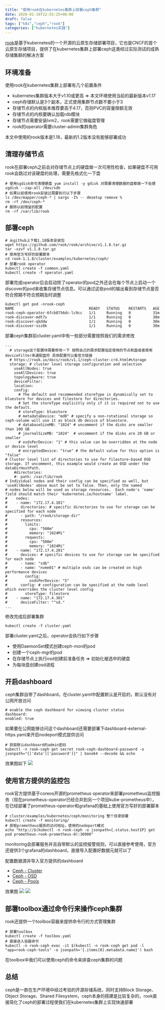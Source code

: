 ```yaml
---
title: "使用rook在kubernetes集群上部署ceph集群"
date: 2020-01-16T22:55:25+08:00
draft: false
tags: ["k8s","ceph","rook"]
categories: ["kubernetes实践"]
---
```

[rook](https://github.com/rook/rook)是基于kubernetes的一个开源的云原生存储部署项目，它也是CNCF的首个云原生存储项目，提供了在kubernetes集群上部署ceph这类经过实际测试的成熟存储集群的解决方案

## 环境准备

使用rook在kubernetes集群上部署有几个前置条件
- kubernetes集群版本大于v1.10或更高 => 本文环境使用当前的最新版本v1.17
- ceph存储默认是3个副本，正式使用集群节点数不要小于3
- 存储节点的内核版本推荐要高于4.17，否则PVC的容量限额无效
- 存储节点的内核要确认加载rdb模块
- 存储节点需要安装lvm2，rook需要它做磁盘管理
- rook的operator需要cluster-admin集群角色

本文中使用的rook版本是1.18，最新的1.2版本没有能够部署成功

## 清理存储节点

rook在部署ceph之前会对存储节点上的硬盘做一次可用性检查，如果硬盘不可用rook会跳过对该硬盘的处理，需要先格式化一下盘
```code
# 使用sgdisk命令清理硬盘 yum install -y gdisk 对需要清理数据的盘都做一下处理
sgdisk --zap-all /dev/sdb
# 如果以前使用rook安装过需要执行以下步骤
ls /dev/mapper/ceph-* | xargs -I% -- dmsetup remove %
rm -rf /dev/ceph-*
# 删除以前残留的配置
rm -rf /var/lib/rook
```

## 部署ceph
```code
# 从github上下载1.18版本安装包
wget https://github.com/rook/rook/archive/v1.1.8.tar.gz
tar -xzvf v1.1.8.tar.gz
# 使用官方写好的部署脚本
cd rook-1.1.8/cluster/examples/kubernetes/ceph/
# 部署rook operator
kubectl create -f common.yaml
kubectl create -f operator.yaml
```
部署完成operator后会启动除了operator的pod之外还会在每个节点上启动一个discover的pod来收集存储节点信息。可以通过这些pod的输出看到存储节点是否符合预期不符合预期及时调整
```code
kubectl get pod -nrook-ceph
NAME                                  READY   STATUS    RESTARTS   AGE
rook-ceph-operator-6fcb8756dc-lc9cc   1/1     Running   0          31m
rook-discover-mdt7s                   1/1     Running   0          30m
rook-discover-qkddw                   1/1     Running   0          30m
rook-discover-ssz8k                   1/1     Running   0          30m
```
部署ceph集群前cluster.yaml中有一些部分需要按照我们的需求修改
```code
...
  # storage这个配置块需要修改一下 按照自己的需求配置指定使用的节点和盘或者使用deviceFilter来通配盘符 具体配置可以看官方链接 
  # https://rook.io/docs/rook/v1.1/ceph-cluster-crd.html#storage
  storage: # cluster level storage configuration and selection
    useAllNodes: true
    useAllDevices: true
    topologyAware: true
    deviceFilter:
    location:
    config:
      # The default and recommended storeType is dynamically set to bluestore for devices and filestore for directories.
      # Set the storeType explicitly only if it is required not to use the default.
      # storeType: bluestore
      # metadataDevice: "md0" # specify a non-rotational storage so ceph-volume will use it as block db device of bluestore.
      # databaseSizeMB: "1024" # uncomment if the disks are smaller than 100 GB
      # journalSizeMB: "1024"  # uncomment if the disks are 20 GB or smaller
      # osdsPerDevice: "1" # this value can be overridden at the node or device level
      # encryptedDevice: "true" # the default value for this option is "false"
# Cluster level list of directories to use for filestore-based OSD storage. If uncomment, this example would create an OSD under the dataDirHostPath.
    #directories:
    #- path: /var/lib/rook
# Individual nodes and their config can be specified as well, but 'useAllNodes' above must be set to false. Then, only the named
# nodes below will be used as storage resources.  Each node's 'name' field should match their 'kubernetes.io/hostname' label.
#    nodes:
#    - name: "172.17.4.101"
#      directories: # specific directories to use for storage can be specified for each node
#      - path: "/rook/storage-dir"
#      resources:
#        limits:
#          cpu: "500m"
#          memory: "1024Mi"
#        requests:
#          cpu: "500m"
#          memory: "1024Mi"
#    - name: "172.17.4.201"
#      devices: # specific devices to use for storage can be specified for each node
#      - name: "sdb"
#      - name: "nvme01" # multiple osds can be created on high performance devices
#        config:
#          osdsPerDevice: "5"
#      config: # configuration can be specified at the node level which overrides the cluster level config
#        storeType: filestore
#    - name: "172.17.4.301"
#      deviceFilter: "^sd."
...
```
修改完成后部署集群
```code
kubectl create -f cluster.yaml
```
部署cluster.yaml之后，operator会执行如下步骤
- 使用DaemonSet模式创建ceph-mon的pod
- 创建一个ceph-mgr的pod
- 在存储节点上执行osd创建前准备任务 => 初始化被选中的硬盘
- 为每块盘创建osd进程

## 开启dashboard
ceph集群自带了dashboard，在cluster.yaml中配置默认是开启的，默认没有对公网开放访问
```code
# enable the ceph dashboard for viewing cluster status
dashboard:
enabled: true
```
如果要在公网能够访问这个dashboard还需要部署下dashboard-external-https.yaml来开启nodeport模式提供访问
```code
# 获取默认dashboard的admin密码
kubectl -n rook-ceph get secret rook-ceph-dashboard-password -o jsonpath="{['data']['password']}" | base64 --decode && echo
```

效果图如下
![](https://raw.githubusercontent.com/feifeigood/blog-images/master/img/20200117152627.png)

## 使用官方提供的监控包
rook官方提供基于coreos开源的prometheus operator来部署prometheus监控服务（现在prometheus-operator已经合并到另一个项目kube-prometheus中），在已经部署了prometheus-operator和grafana的基础上使用官方写好的部署脚本
```code
# cluster/examples/kubernetes/ceph/monitoring 整个目录部署
kubectl create -f monitoring/
# 获取prometheus服务的访问地址，使用的nodeport模式
echo "http://$(kubectl -n rook-ceph -o jsonpath={.status.hostIP} get pod prometheus-rook-prometheus-0):30900"
```
monitoring会部署服务并且自带默认的监控报警规则，可以直接参考使用，官方还提供3个grafana的dashboard，直接导入配置好数据元就可以了

配置数据源并导入官方提供的dashboard
* [Ceph - Cluster](https://grafana.com/dashboards/2842)
* [Ceph - OSD](https://grafana.com/dashboards/5336)
* [Ceph - Pools](https://grafana.com/dashboards/5342)

效果图
![](https://raw.githubusercontent.com/feifeigood/blog-images/master/img/20200117155106.png)
![](https://raw.githubusercontent.com/feifeigood/blog-images/master/img/20200117155516.png)

## 部署toolbox通过命令行来操作ceph集群
rook还提供一个toolbox容器来提供命令行的方式管理集群
```code
# 部署toolbox
kubectl create -f toolbox.yaml
# 直接进入容器命令
kubectl -n rook-ceph exec -it $(kubectl -n rook-ceph get pod -l "app=rook-ceph-tools" -o jsonpath='{.items[0].metadata.name}') bash
```
在toolbox中我们可以使用ceph的命令来排查ceph集群的问题

## 总结
ceph是一款在生产环境中经过考验的开源存储系统，同时支持Block Storage、Object Storage、Shared Filesystem，ceph本身的搭建是比较复杂的，rook直接简化了ceph的部署过程使我们在kubernetes集群上实现快速部署